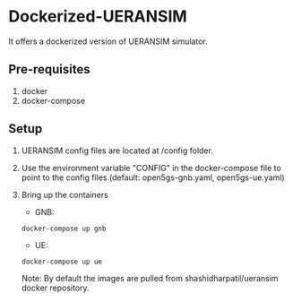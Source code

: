 # Dockerized-UERANSIM

It offers a dockerized version of UERANSIM simulator.

## Pre-requisites
1. docker 
2. docker-compose

## Setup 
1. UERANSIM config files are located at /config folder.
2. Use the environment variable "CONFIG" in the docker-compose file to point to the config files.(default: open5gs-gnb.yaml, open5gs-ue.yaml)
3. Bring up the containers
   - GNB: 
   ```
   docker-compose up gnb
   ```
   - UE: 
   ```
   docker-compose up ue
   ```
   
   Note: By default the images are pulled from shashidharpatil/ueransim docker repository.
   
